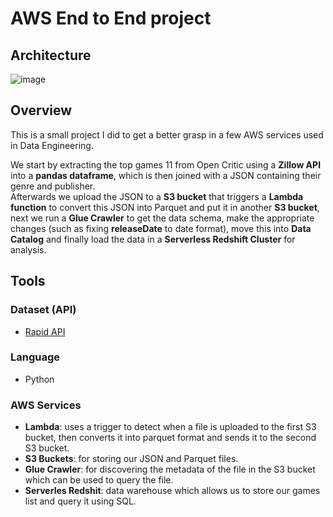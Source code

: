 # AWS End to End project

## Architecture
![image](https://github.com/ctrl-jr/AWS-end-to-end-project/assets/36134747/0fff7b70-1889-4684-976d-6d547d5d9b04)


## Overview
This is a small project I did to get a better grasp in a few AWS services used in Data Engineering.

We start by extracting the top games 11 from Open Critic using a **Zillow API** into a **pandas dataframe**, which is then joined with a JSON containing their genre and publisher.   
Afterwards we upload the JSON to a **S3 bucket** that triggers a **Lambda function** to convert this JSON into Parquet and put it in another **S3 bucket**, next we run a **Glue Crawler** to get the data schema, make the appropriate changes (such as fixing **releaseDate** to date format), move this into **Data Catalog** and finally load the data in a **Serverless Redshift Cluster** for analysis.

## Tools
### Dataset (API)
- [Rapid API](https://rapidapi.com/opencritic-opencritic-default/api/opencritic-api)

### Language 
- Python

### AWS Services
- **Lambda**: uses a trigger to detect when a file is uploaded to the first S3 bucket, then converts it into parquet format and sends it to the second S3 bucket.
- **S3 Buckets**: for storing our JSON and Parquet files.
- **Glue Crawler**: for discovering the metadata of the file in the S3 bucket which can be used to query the file.
- **Serverles Redshit**: data warehouse which allows us to store our games list and query it using SQL.
